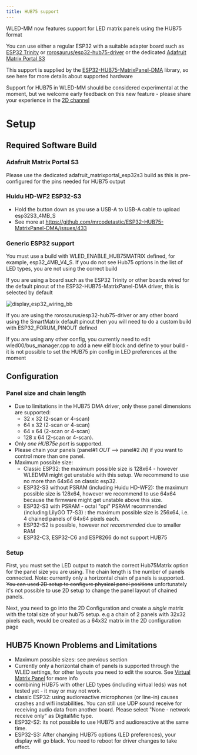 ```yaml
---
title: HUB75 support
---
```


WLED-MM now features support for LED matrix panels using the HUB75 format

You can use either a regular ESP32 with a suitable adapter board such as [ESP32 Trinity](https://esp32trinity.com/) or [rorosaurus/esp32-hub75-driver](https://github.com/rorosaurus/esp32-hub75-driver) or the dedicated [Adafruit Matrix Portal S3](https://www.adafruit.com/product/5778)

This support is supplied by the [ESP32-HUB75-MatrixPanel-DMA](https://github.com/mrcodetastic/ESP32-HUB75-MatrixPanel-DMA?tab=readme-ov-file) library, so see here for more details about supported hardware

Support for HUB75 in WLED-MM should be considered experimental at the moment, but we welcome early feedback on this new feature - please share your experience in the [2D channel](https://discord.gg/Pgdv8MgR)

# Setup
## Required Software Build
### Adafruit Matrix Portal S3
Please use the dedicated adafruit_matrixportal_esp32s3 build as this is pre-configured for the pins needed for HUB75 output

### Huidu HD-WF2 ESP32-S3
* Hold the button down as you use a USB-A to USB-A cable to upload esp32S3_4MB_S
* See more at https://github.com/mrcodetastic/ESP32-HUB75-MatrixPanel-DMA/issues/433

### Generic ESP32 support
You must use a build with WLED_ENABLE_HUB75MATRIX defined, for example, esp32_4MB_V4_S. If you do not see Hub75 options in the list of LED types, you are not using the correct build

If you are using a board such as the ESP32 Trinity or other boards wired for the default pinout of the ESP32-HUB75-MatrixPanel-DMA driver, this is selected by default

![display_esp32_wiring_bb](https://github.com/user-attachments/assets/9fd3cf9f-b6b3-42ce-ba52-cea015e95024)


If you are using the rorosaurus/esp32-hub75-driver or any other board using the SmartMatrix default pinout then you will need to do a custom build with ESP32_FORUM_PINOUT defined

If you are using any other config, you currently need to edit wled00/bus_manager.cpp to add a new elif block and define to your build - it is not possible to set the HUB75 pin config in LED preferences at the moment

## Configuration
### Panel size and chain length
* Due to limitations in the HUB75 DMA driver, only these panel dimensions are supported:
  * 32 x 32 (2-scan or 4-scan)
  * 64 x 32 (2-scan or 4-scan)
  * 64 x 64 (2-scan or 4-scan)
  * 128 x 64 (2-scan or 4-scan).
* Only _one HUB75e port_ is supported.
* Please chain your panels (panel#1 _OUT_ --> panel#2 _IN_) if you want to control more than one panel.
* Maximum possible size:
  * Classic ESP32: the maximum possible size is 128x64 - however WLEDMM might get unstable with this setup. We recommend to use no more than 64x64 on classic esp32.
  * ESP32-S3 without PSRAM (including Huidu HD-WF2): the maximum possible size is 128x64, however we recommend to use 64x64 because the firmware might get unstable above this size.
  * ESP32-S3 with PSRAM - octal "opi" PSRAM recommended (including LilyGO T7-S3) : the maximum possible size is 256x64, i.e. 4 chained panels of 64x64 pixels each.
  * ESP32-S2 is possible, however _not recommended_ due to smaller RAM
  * ESP32-C3, ESP32-C6 and ESP8266 do not support HUB75

### Setup
First, you must set the LED output to match the correct Hub75Matrix option for the panel size you are using. The chain length is the number of panels connected. Note: currently only a horizontal chain of panels is supported. ~~You can used 2D setup to configure physical panel positions~~ unfortunately it's not possible to use 2D setup to change the panel layout of chained panels.

Next, you need to go into the 2D Configuration and create a _single_ matrix with the total size of your hub75 setup. e.g a chain of 2 panels with 32x32 pixels each, would be created as a 64x32 matrix in the 2D configuration page


## HUB75 Known Problems and Limitations 
* Maximum possible sizes: see previous section
* Currently only a horizontal chain of panels is supported through the WLED settings, for other layouts you need to edit the source. See [Virtual Matrix Panel](https://github.com/mrcodetastic/ESP32-HUB75-MatrixPanel-DMA/blob/master/examples%2FVirtualMatrixPanel%2FREADME.md) for more info 
* combining HUB75 with other LED types (including virtual leds) was not tested yet - it may or may not work.
* classic ESP32: using audioreactive microphones (or line-in) causes crashes and wifi instabilities. You can still use UDP sound receive for receiving audio data from another board. Please select "None - network receive only" as DigitalMic type.
* ESP32-S2: its not possible to use HUB75 and audioreactive at the same time.
* ESP32-S3: After changing HUB75 options (LED preferences), your display will go black. You need to reboot for driver changes to take effect.

